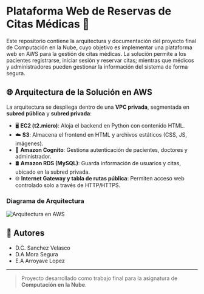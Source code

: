 # Plataforma Web de Reservas de Citas Médicas 🏥

Este repositorio contiene la arquitectura y documentación del proyecto final de Computación en la Nube, cuyo objetivo es implementar una plataforma web en AWS para la gestión de citas médicas. La solución permite a los pacientes registrarse, iniciar sesión y reservar citas; mientras que médicos y administradores pueden gestionar la información del sistema de forma segura.

## 🌐 Arquitectura de la Solución en AWS

La arquitectura se despliega dentro de una **VPC privada**, segmentada en **subred pública** y **subred privada**:

- 🖥️ **EC2 (t2.micro)**: Aloja el backend en Python con contenido HTML.
- ☁️ **S3**: Almacena el frontend en HTML y archivos estáticos (CSS, JS, imágenes).
- 🔐 **Amazon Cognito**: Gestiona autenticación de pacientes, doctores y administrador.
- 🛢️ **Amazon RDS (MySQL)**: Guarda información de usuarios y citas, ubicado en la subred privada.
- 🌐 **Internet Gateway y tabla de rutas pública**: Permiten acceso web controlado solo a través de HTTP/HTTPS.

### Diagrama de Arquitectura

![Arquitectura en AWS](Arquitectura_AWS_proyecto%20final.png)

## 👤 Autores

- D.C. Sanchez Velasco  
- D.A Mora Segura  
- E.A Arroyave Lopez

---

> Proyecto desarrollado como trabajo final para la asignatura de **Computación en la Nube**.

